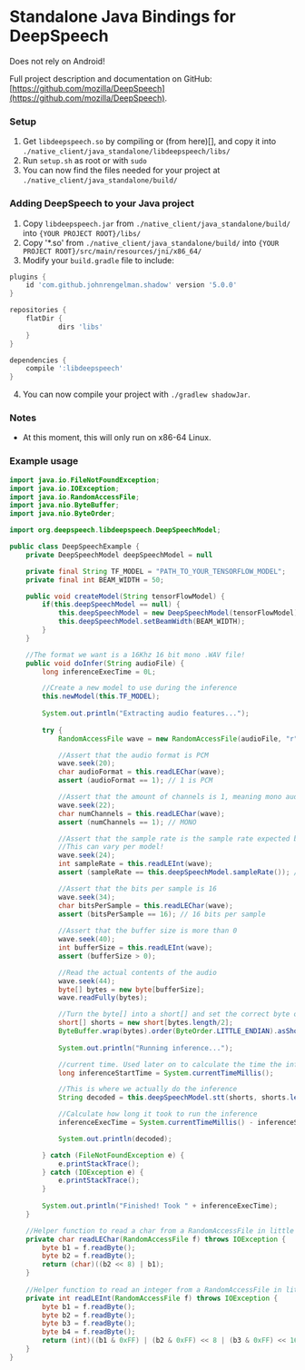 # Standalone Java Bindings for DeepSpeech
Does not rely on Android!

Full project description and documentation on GitHub: [https://github.com/mozilla/DeepSpeech](https://github.com/mozilla/DeepSpeech).

### Setup
1. Get `libdeepspeech.so` by compiling or (from here)[], and copy it into `./native_client/java_standalone/libdeepspeech/libs/`
2. Run `setup.sh` as root or with `sudo`
3. You can now find the files needed for your project at `./native_client/java_standalone/build/`

### Adding DeepSpeech to your Java project
1. Copy `libdeepspeech.jar` from `./native_client/java_standalone/build/` into `{YOUR PROJECT ROOT}/libs/`
2. Copy '*.so' from `./native_client/java_standalone/build/` into `{YOUR PROJECT ROOT}/src/main/resources/jni/x86_64/`
3. Modify your `build.gradle` file to include:
```groovy
plugins {
   	id 'com.github.johnrengelman.shadow' version '5.0.0' 
}

repositories {
    flatDir {
			dirs 'libs'
    }
}

dependencies {
    compile ':libdeepspeech'
}
```
4. You can now compile your project with `./gradlew shadowJar`.

### Notes
- At this moment, this will only run on x86-64 Linux.

### Example usage
```java
import java.io.FileNotFoundException;
import java.io.IOException;
import java.io.RandomAccessFile;
import java.nio.ByteBuffer;
import java.nio.ByteOrder;

import org.deepspeech.libdeepspeech.DeepSpeechModel;

public class DeepSpeechExample {
    private DeepSpeechModel deepSpeechModel = null

    private final String TF_MODEL = "PATH_TO_YOUR_TENSORFLOW_MODEL";
    private final int BEAM_WIDTH = 50;

    public void createModel(String tensorFlowModel) {
        if(this.deepSpeechModel == null) {
            this.deepSpeechModel = new DeepSpeechModel(tensorFlowModel);
            this.deepSpeechModel.setBeamWidth(BEAM_WIDTH);
        }
    }

    //The format we want is a 16Khz 16 bit mono .WAV file!
    public void doInfer(String audioFile) {
        long inferenceExecTime = 0L;

        //Create a new model to use during the inference
    	this.newModel(this.TF_MODEL);
    	
    	System.out.println("Extracting audio features...");
    	
    	try {
            RandomAccessFile wave = new RandomAccessFile(audioFile, "r");

            //Assert that the audio format is PCM
            wave.seek(20);
            char audioFormat = this.readLEChar(wave);
            assert (audioFormat == 1); // 1 is PCM

            //Assert that the amount of channels is 1, meaning mono audio
            wave.seek(22);
            char numChannels = this.readLEChar(wave);
            assert (numChannels == 1); // MONO

            //Assert that the sample rate is the sample rate expected by the model
            //This can vary per model!
            wave.seek(24);
            int sampleRate = this.readLEInt(wave);
            assert (sampleRate == this.deepSpeechModel.sampleRate()); // desired sample rate

            //Assert that the bits per sample is 16
            wave.seek(34);
            char bitsPerSample = this.readLEChar(wave);
            assert (bitsPerSample == 16); // 16 bits per sample
            
            //Assert that the buffer size is more than 0
            wave.seek(40);
            int bufferSize = this.readLEInt(wave);
            assert (bufferSize > 0);

            //Read the actual contents of the audio
            wave.seek(44);
            byte[] bytes = new byte[bufferSize];
            wave.readFully(bytes);

            //Turn the byte[] into a short[] and set the correct byte order
            short[] shorts = new short[bytes.length/2];
            ByteBuffer.wrap(bytes).order(ByteOrder.LITTLE_ENDIAN).asShortBuffer().get(shorts);
            
            System.out.println("Running inference...");

            //current time. Used later on to calculate the time the inference took
            long inferenceStartTime = System.currentTimeMillis();

            //This is where we actually do the inference
            String decoded = this.deepSpeechModel.stt(shorts, shorts.length);

            //Calculate how long it took to run the inference
            inferenceExecTime = System.currentTimeMillis() - inferenceStartTime;

            System.out.println(decoded);

        } catch (FileNotFoundException e) {
        	e.printStackTrace();
        } catch (IOException e) {
        	e.printStackTrace();
        }
    	
    	System.out.println("Finished! Took " + inferenceExecTime);
    }

    //Helper function to read a char from a RandomAccessFile in little endian
    private char readLEChar(RandomAccessFile f) throws IOException {
        byte b1 = f.readByte();
        byte b2 = f.readByte();
        return (char)((b2 << 8) | b1);
    }
    
    //Helper function to read an integer from a RandomAccessFile in little endian
    private int readLEInt(RandomAccessFile f) throws IOException {
        byte b1 = f.readByte();
        byte b2 = f.readByte();
        byte b3 = f.readByte();
        byte b4 = f.readByte();
        return (int)((b1 & 0xFF) | (b2 & 0xFF) << 8 | (b3 & 0xFF) << 16 | (b4 & 0xFF) << 24);
    }
}
```